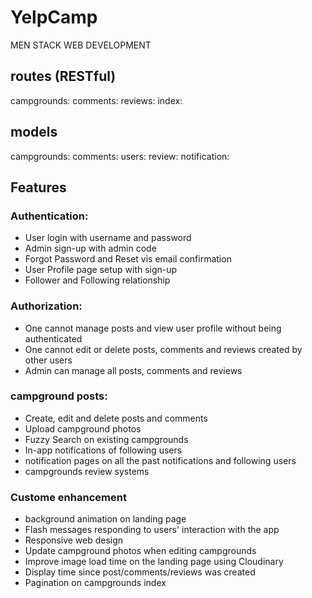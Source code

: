 # YelpCamp
MEN STACK WEB DEVELOPMENT

## routes (RESTful)
campgrounds: 
comments:
reviews:
index:

## models
campgrounds:
comments:
users:
review:
notification:

## Features
### Authentication:
- User login with username and password
- Admin sign-up with admin code
- Forgot Password and Reset vis email confirmation
- User Profile page setup with sign-up
- Follower and Following relationship

### Authorization:
- One cannot manage posts and view user profile without being authenticated
- One cannot edit or delete posts, comments and reviews created by other users
- Admin can manage all posts, comments and reviews

### campground posts:
- Create, edit and delete posts and comments
- Upload campground photos
- Fuzzy Search on existing campgrounds
- In-app notifications of following users
- notification pages on all the past notifications and following users
- campgrounds review systems

### Custome enhancement
- background animation on landing page
- Flash messages responding to users' interaction with the app
- Responsive web design
- Update campground photos when editing campgrounds
- Improve image load time on the landing page using Cloudinary
- Display time since post/comments/reviews was created
- Pagination on campgrounds index

